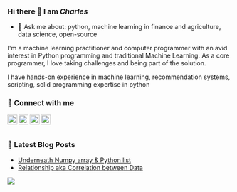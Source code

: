 ### Hi there 👋 I am ***Charles***

- 💬 Ask me about: python, machine learning in finance and agriculture, data science, open-source

I'm a machine learning practitioner and computer programmer with an avid interest in Python programming and traditional Machine Learning. As a core programmer, I love taking challenges and being part of the solution.

I have hands-on experience in machine learning, recommendation systems, scripting, solid programming expertise in python

### 👥 Connect with me

[<img align="left" width="22px" src="https://cdn.jsdelivr.net/npm/simple-icons@v3/icons/twitter.svg"/>](https://twitter.com/charlespatel)
[<img align="left" width="22px" src="https://cdn.jsdelivr.net/npm/simple-icons@v3/icons/linkedin.svg"/>](https://www.linkedin.com/in/charlespatel/)
[<img align="left" width="22px" src="https://cdn.jsdelivr.net/npm/simple-icons@v3/icons/medium.svg"/>](https://medium.com/@charlespatel)
[<img align="left" width="22px" src="https://cdn.jsdelivr.net/npm/simple-icons@v3/icons/yahoo.svg"/>](mailto:charlespatel007@yahoo.com?subject=Important!&body=Hi.)

<br/>
<br/>

### 📕 Latest Blog Posts
- [Underneath Numpy array & Python list](https://medium.com/datadriveninvestor/underneath-numpy-array-python-list-42a30e62f693)
- [Relationship aka Correlation between Data](https://medium.com/datadriveninvestor/relationship-aka-correlation-between-features-e1fbc244694e)

<img align="left" src="https://github-readme-stats.vercel.app/api?username=acharles7&show_icons=true&hide_border=true&include_all_commits=true" />
